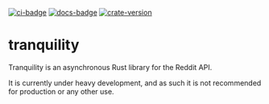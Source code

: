 [![ci-badge][]][ci] [![docs-badge][]][docs] [![crate-version]][crate-link]

# tranquility

Tranquility is an asynchronous Rust library for the Reddit API.

It is currently under heavy development, and as such it is not recommended for production or any other use.


[ci]: https://github.com/Elinvynia/tranquility/actions?query=workflow%3ARust
[ci-badge]: https://img.shields.io/github/workflow/status/Elinvynia/tranquility/Rust/master?style=flat-square
[docs]: https://docs.rs/tranquility
[docs-badge]: https://img.shields.io/badge/docs-online-5023dd.svg?style=flat-square
[crate-link]: https://crates.io/crates/tranquility
[crate-version]: https://img.shields.io/crates/v/tranquility.svg?style=flat-square
